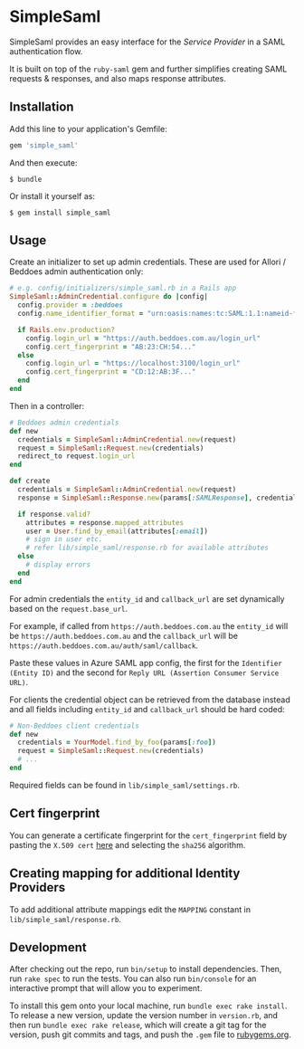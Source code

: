 # SimpleSaml

SimpleSaml provides an easy interface for the *Service Provider* in a SAML authentication flow.

It is built on top of the `ruby-saml` gem and further simplifies creating SAML requests & responses, and also maps response attributes.

## Installation

Add this line to your application's Gemfile:

```ruby
gem 'simple_saml'
```

And then execute:

    $ bundle

Or install it yourself as:

    $ gem install simple_saml

## Usage

Create an initializer to set up admin credentials. These are used for Allori / Beddoes admin authentication only:

```ruby
# e.g. config/initializers/simple_saml.rb in a Rails app
SimpleSaml::AdminCredential.configure do |config|
  config.provider = :beddoes
  config.name_identifier_format = "urn:oasis:names:tc:SAML:1.1:nameid-format:emailAddress"

  if Rails.env.production?
    config.login_url = "https://auth.beddoes.com.au/login_url"
    config.cert_fingerprint = "AB:23:CH:54..."
  else
    config.login_url = "https://localhost:3100/login_url"
    config.cert_fingerprint = "CD:12:AB:3F..."
  end
end
```

Then in a controller:

```ruby
# Beddoes admin credentials
def new
  credentials = SimpleSaml::AdminCredential.new(request)
  request = SimpleSaml::Request.new(credentials)
  redirect_to request.login_url
end

def create
  credentials = SimpleSaml::AdminCredential.new(request)
  response = SimpleSaml::Response.new(params[:SAMLResponse], credentials)

  if response.valid?
    attributes = response.mapped_attributes
    user = User.find_by_email(attributes[:email])
    # sign in user etc.
    # refer lib/simple_saml/response.rb for available attributes
  else
    # display errors
  end
end
```

For admin credentials the `entity_id` and `callback_url` are set dynamically based on the `request.base_url`.

For example, if called from `https://auth.beddoes.com.au` the `entity_id` will be `https://auth.beddoes.com.au` and
the `callback_url` will be `https://auth.beddoes.com.au/auth/saml/callback`.

Paste these values in Azure SAML app config, the first for the `Identifier (Entity ID)` and the second for `Reply URL (Assertion Consumer Service URL)`.

For clients the credential object can be retrieved from the database instead and all fields including `entity_id` and `callback_url` should be hard coded:

```ruby
# Non-Beddoes client credentials
def new
  credentials = YourModel.find_by_foo(params[:foo])
  request = SimpleSaml::Request.new(credentials)
  # ...
end
```

Required fields can be found in `lib/simple_saml/settings.rb`.

## Cert fingerprint

You can generate a certificate fingerprint for the `cert_fingerprint` field by pasting the `X.509 cert`
[here](https://www.samltool.com/fingerprint.php) and selecting the `sha256` algorithm.

## Creating mapping for additional Identity Providers

To add additional attribute mappings edit the `MAPPING` constant in `lib/simple_saml/response.rb`.

## Development

After checking out the repo, run `bin/setup` to install dependencies. Then, run `rake spec` to run the tests. You can also run `bin/console` for an interactive prompt that will allow you to experiment.

To install this gem onto your local machine, run `bundle exec rake install`. To release a new version, update the version number in `version.rb`, and then run `bundle exec rake release`, which will create a git tag for the version, push git commits and tags, and push the `.gem` file to [rubygems.org](https://rubygems.org).